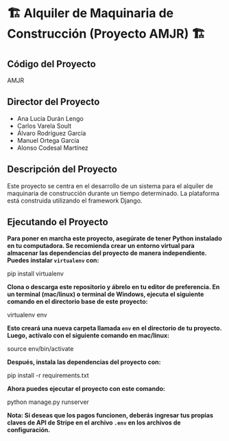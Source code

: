 # 🏗️ Alquiler de Maquinaria de Construcción (Proyecto AMJR) 🏗️

## Código del Proyecto
AMJR

## Director del Proyecto
- Ana Lucía Durán Lengo
- Carlos Varela Soult
- Álvaro Rodríguez García
- Manuel Ortega García
- Alonso Codesal Martínez

## Descripción del Proyecto
Este proyecto se centra en el desarrollo de un sistema para el alquiler de maquinaria de construcción durante un tiempo determinado. La plataforma está construida utilizando el framework Django.

## Ejecutando el Proyecto

**Para poner en marcha este proyecto, asegúrate de tener Python instalado en tu computadora. Se recomienda crear un entorno virtual para almacenar las dependencias del proyecto de manera independiente. Puedes instalar `virtualenv` con:**

pip install virtualenv

**Clona o descarga este repositorio y ábrelo en tu editor de preferencia. En un terminal (mac/linux) o terminal de Windows, ejecuta el siguiente comando en el directorio base de este proyecto:**

virtualenv env

**Esto creará una nueva carpeta llamada `env` en el directorio de tu proyecto. Luego, actívalo con el siguiente comando en mac/linux:**

source env/bin/activate

**Después, instala las dependencias del proyecto con:**

pip install -r requirements.txt

**Ahora puedes ejecutar el proyecto con este comando:**

python manage.py runserver

**Nota: Si deseas que los pagos funcionen, deberás ingresar tus propias claves de API de Stripe en el archivo `.env` en los archivos de configuración.**
